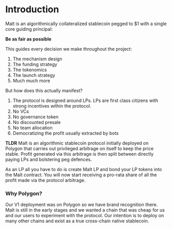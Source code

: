 # Introduction

Malt is an algorithmically collateralized stablecoin pegged to $1 with a single core guiding principal:

**Be as fair as possible**

This guides every decision we make throughout the project:
1. The mechanism design
2. The funding strategy
3. The tokenomics
4. The launch strategy
5. Much much more

But how does this actually manifest?
1. The protocol is designed around LPs. LPs are first class citizens with strong incentives within the protocol.
2. No VCs
3. No governance token
4. No discounted presale
5. No team allocation
6. Democratizing the profit usually extracted by bots 

**TLDR**
Malt is an algorithmic stablecoin protocol initially deployed on Polygon that carries out privileged arbitrage on itself to keep the price stable. Profit generated via this arbitrage is then split between directly paying LPs and bolstering peg defences.

As an LP all you have to do is create Malt LP and bond your LP tokens into the Malt contract. You will now start receiving a pro-rata share of all the profit made via the protocol arbitrage.

### Why Polygon?
Our V1 deployment was on Polygon so we have brand recognition there. Malt is still in the early stages and we wanted a chain that was cheap for us and our users to experiment with the protocol. Our intention is to deploy on many other chains and exist as a true cross-chain native stablecoin.
